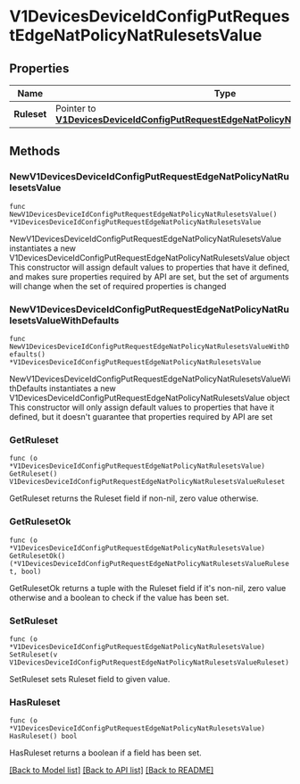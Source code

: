 # V1DevicesDeviceIdConfigPutRequestEdgeNatPolicyNatRulesetsValue

## Properties

Name | Type | Description | Notes
------------ | ------------- | ------------- | -------------
**Ruleset** | Pointer to [**V1DevicesDeviceIdConfigPutRequestEdgeNatPolicyNatRulesetsValueRuleset**](V1DevicesDeviceIdConfigPutRequestEdgeNatPolicyNatRulesetsValueRuleset.md) |  | [optional] 

## Methods

### NewV1DevicesDeviceIdConfigPutRequestEdgeNatPolicyNatRulesetsValue

`func NewV1DevicesDeviceIdConfigPutRequestEdgeNatPolicyNatRulesetsValue() *V1DevicesDeviceIdConfigPutRequestEdgeNatPolicyNatRulesetsValue`

NewV1DevicesDeviceIdConfigPutRequestEdgeNatPolicyNatRulesetsValue instantiates a new V1DevicesDeviceIdConfigPutRequestEdgeNatPolicyNatRulesetsValue object
This constructor will assign default values to properties that have it defined,
and makes sure properties required by API are set, but the set of arguments
will change when the set of required properties is changed

### NewV1DevicesDeviceIdConfigPutRequestEdgeNatPolicyNatRulesetsValueWithDefaults

`func NewV1DevicesDeviceIdConfigPutRequestEdgeNatPolicyNatRulesetsValueWithDefaults() *V1DevicesDeviceIdConfigPutRequestEdgeNatPolicyNatRulesetsValue`

NewV1DevicesDeviceIdConfigPutRequestEdgeNatPolicyNatRulesetsValueWithDefaults instantiates a new V1DevicesDeviceIdConfigPutRequestEdgeNatPolicyNatRulesetsValue object
This constructor will only assign default values to properties that have it defined,
but it doesn't guarantee that properties required by API are set

### GetRuleset

`func (o *V1DevicesDeviceIdConfigPutRequestEdgeNatPolicyNatRulesetsValue) GetRuleset() V1DevicesDeviceIdConfigPutRequestEdgeNatPolicyNatRulesetsValueRuleset`

GetRuleset returns the Ruleset field if non-nil, zero value otherwise.

### GetRulesetOk

`func (o *V1DevicesDeviceIdConfigPutRequestEdgeNatPolicyNatRulesetsValue) GetRulesetOk() (*V1DevicesDeviceIdConfigPutRequestEdgeNatPolicyNatRulesetsValueRuleset, bool)`

GetRulesetOk returns a tuple with the Ruleset field if it's non-nil, zero value otherwise
and a boolean to check if the value has been set.

### SetRuleset

`func (o *V1DevicesDeviceIdConfigPutRequestEdgeNatPolicyNatRulesetsValue) SetRuleset(v V1DevicesDeviceIdConfigPutRequestEdgeNatPolicyNatRulesetsValueRuleset)`

SetRuleset sets Ruleset field to given value.

### HasRuleset

`func (o *V1DevicesDeviceIdConfigPutRequestEdgeNatPolicyNatRulesetsValue) HasRuleset() bool`

HasRuleset returns a boolean if a field has been set.


[[Back to Model list]](../README.md#documentation-for-models) [[Back to API list]](../README.md#documentation-for-api-endpoints) [[Back to README]](../README.md)


